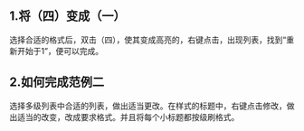 ﻿## 1.将（四）变成（一）
选择合适的格式后，双击（四），使其变成高亮的，右键点击，出现列表，找到“重新开始于1”，便可以完成。
## 2.如何完成范例二
选择多级列表中合适的列表，做出适当更改。在样式的标题中，右键点击修改，做出适当的改变，改成要求格式。并且将每个小标题都按级刷格式。
